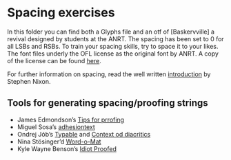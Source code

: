 # Spacing exercises

In this folder you can find both a Glyphs file and an otf of [Baskervville] a revival designed by students at the ANRT. The spacing has been set to 0 for all LSBs and RSBs. To train your spacing skills, try to space it to your likes. The font files underly the OFL license as the original font by ANRT. A copy of the license can be found [here](https://github.com/anrt-type/ANRT-Baskervville/blob/master/LICENSE.txt).

For further information on spacing, read the well written [introduction](https://github.com/arrowtype/spacing) by Stephen Nixon.

## Tools for generating spacing/proofing strings
- James Edmondson’s [Tips for prrofing](https://ohnotype.co/blog/proof-it)
- Miguel Sosa’s [adhesiontext](https://adhesiontext.com/)
- Ondrej Jób’s [Typable](https://www.setuptype.com/x/typable/) and [Context od diacritics](https://www.setuptype.com/x/cod/)
- Nina Stösinger’d [Word-o-Mat](https://github.com/ninastoessinger/word-o-mat)
- Kyle Wayne Benson’s [Idiot Proofed](https://idiotproofed.com/)
